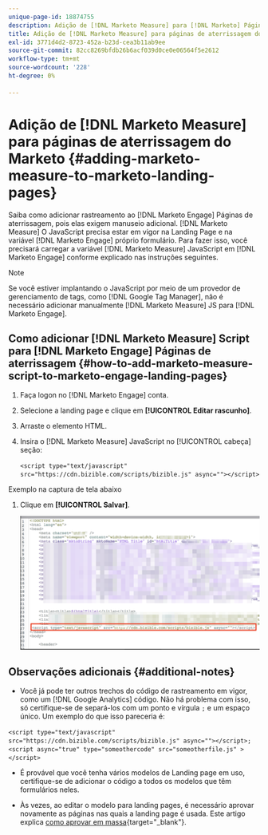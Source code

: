 ```yaml
---
unique-page-id: 18874755
description: Adição de [!DNL Marketo Measure] para [!DNL Marketo] Páginas de aterrissagem - [!DNL Marketo Measure] - Documentação do produto
title: Adição de [!DNL Marketo Measure] para páginas de aterrissagem do Marketo
exl-id: 3771d4d2-8723-452a-b23d-cea3b11ab9ee
source-git-commit: 82cc8269bfdb26b6acf039d0ce0e06564f5e2612
workflow-type: tm+mt
source-wordcount: '228'
ht-degree: 0%

---
```


# Adição de [!DNL Marketo Measure] para páginas de aterrissagem do Marketo {#adding-marketo-measure-to-marketo-landing-pages}

Saiba como adicionar rastreamento ao [!DNL Marketo Engage] Páginas de aterrissagem, pois elas exigem manuseio adicional. [!DNL Marketo Measure] O JavaScript precisa estar em vigor na Landing Page e na variável [!DNL Marketo Engage] próprio formulário. Para fazer isso, você precisará carregar a variável [!DNL Marketo Measure] JavaScript em [!DNL Marketo Engage] conforme explicado nas instruções seguintes.

>[!NOTE]
>
>Se você estiver implantando o JavaScript por meio de um provedor de gerenciamento de tags, como [!DNL Google Tag Manager], não é necessário adicionar manualmente [!DNL Marketo Measure] JS para [!DNL Marketo Engage].

## Como adicionar [!DNL Marketo Measure] Script para [!DNL Marketo Engage] Páginas de aterrissagem {#how-to-add-marketo-measure-script-to-marketo-engage-landing-pages}

1. Faça logon no [!DNL Marketo Engage] conta.
1. Selecione a landing page e clique em **[!UICONTROL Editar rascunho]**.
1. Arraste o elemento HTML.
1. Insira o [!DNL Marketo Measure] JavaScript no [!UICONTROL cabeça] seção:

   `<script type="text/javascript" src="https://cdn.bizible.com/scripts/bizible.js" async=""></script>`

Exemplo na captura de tela abaixo

1. Clique em **[!UICONTROL Salvar]**.

   ![](assets/adding-bizible-to-marketo-landing-pages-1.png)

## Observações adicionais {#additional-notes}

* Você já pode ter outros trechos do código de rastreamento em vigor, como um [!DNL Google Analytics] código. Não há problema com isso, só certifique-se de separá-los com um ponto e vírgula `;` e um espaço único. Um exemplo do que isso pareceria é:

`<script type="text/javascript" src="https://cdn.bizible.com/scripts/bizible.js" async=""></script>; <script async="true" type="someothercode" src="someotherfile.js" ></script>`

* É provável que você tenha vários modelos de Landing page em uso, certifique-se de adicionar o código a todos os modelos que têm formulários neles.

* Às vezes, ao editar o modelo para landing pages, é necessário aprovar novamente as páginas nas quais a landing page é usada. Este artigo explica [como aprovar em massa](https://experienceleague.adobe.com/docs/marketo/using/product-docs/demand-generation/landing-pages/landing-page-actions/approve-multiple-landing-pages-at-once.html){target="_blank"}.
